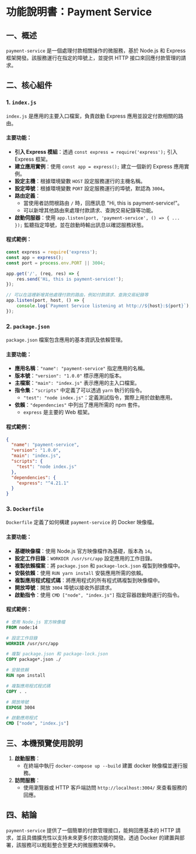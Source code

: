 # 功能說明書：Payment Service

## 一、概述

`payment-service` 是一個處理付款相關操作的微服務，基於 Node.js 和 Express 框架開發。該服務運行在指定的埠號上，並提供 HTTP 接口來回應付款管理的請求。

## 二、核心組件

### 1. `index.js`

`index.js` 是應用的主要入口檔案，負責啟動 Express 應用並設定付款相關的路由。

#### 主要功能：
- **引入 Express 模組**：透過 `const express = require('express');` 引入 Express 框架。
- **建立應用實例**：使用 `const app = express();` 建立一個新的 Express 應用實例。
- **設定主機**：根據環境變數 `HOST` 設定服務運行的主機名稱。
- **設定埠號**：根據環境變數 `PORT` 設定服務運行的埠號，默認為 `3004`。
- **路由定義**：
  - 當使用者訪問根路由 `/` 時，回應訊息 "Hi, this is payment-service!"。
  - 可以新增其他路由來處理付款請求、查詢交易紀錄等功能。
- **啟動伺服器**：使用 `app.listen(port, 'payment-service', () => { ... });` 監聽指定埠號，並在啟動時輸出訊息以確認服務狀態。

#### 程式範例：
```javascript
const express = require('express');
const app = express();
const port = process.env.PORT || 3004;

app.get('/', (req, res) => {
    res.send('Hi, this is payment-service!');
});

// 可以在這裡新增其他處理付款的路由，例如付款請求、查詢交易紀錄等
app.listen(port, host, () => {
    console.log(`Payment Service listening at http://${host}:${port}`);
});
```

### 2. `package.json`

`package.json` 檔案包含應用的基本資訊及依賴管理。

#### 主要功能：
- **應用名稱**：`"name": "payment-service"` 指定應用的名稱。
- **版本號**：`"version": "1.0.0"` 標示應用的版本。
- **主檔案**：`"main": "index.js"` 表示應用的主入口檔案。
- **指令集**：`"scripts"` 中定義了可以透過 `yarn` 執行的指令。
  - `"test": "node index.js"`：定義測試指令，實際上用於啟動應用。
- **依賴**：`"dependencies"` 中列出了應用所需的 npm 套件。
  - `express` 是主要的 Web 框架。

#### 程式範例：
```json
{
  "name": "payment-service",
  "version": "1.0.0",
  "main": "index.js",
  "scripts": {
    "test": "node index.js"
  },
  "dependencies": {
    "express": "^4.21.1"
  }
}
```

### 3. `Dockerfile`

`Dockerfile` 定義了如何構建 `payment-service` 的 Docker 映像檔。

#### 主要功能：
- **基礎映像檔**：使用 Node.js 官方映像檔作為基礎，版本為 `14`。
- **設定工作目錄**：`WORKDIR /usr/src/app` 設定應用的工作目錄。
- **複製依賴檔案**：將 `package.json` 和 `package-lock.json` 複製到映像檔中。
- **安裝依賴**：使用 `RUN yarn install` 安裝應用所需的依賴。
- **複製應用程式程式碼**：將應用程式的所有程式碼複製到映像檔中。
- **開放埠號**：開放 `3004` 埠號以接收外部請求。
- **啟動指令**：使用 `CMD ["node", "index.js"]` 指定容器啟動時運行的指令。

#### 程式範例：
```dockerfile
# 使用 Node.js 官方映像檔
FROM node:14

# 設定工作目錄
WORKDIR /usr/src/app

# 複製 package.json 和 package-lock.json
COPY package*.json ./ 

# 安裝依賴
RUN npm install

# 複製應用程式程式碼
COPY . .

# 開放埠號
EXPOSE 3004

# 啟動應用程式
CMD ["node", "index.js"]
```

## 三、本機預覽使用說明

1. **啟動服務**：
   - 在終端中執行 `docker-compose up --build` 建置 docker 映像檔並運行服務。
2. **訪問服務**：
   - 使用瀏覽器或 HTTP 客戶端訪問 `http://localhost:3004/` 來查看服務的回應。

## 四、結論

`payment-service` 提供了一個簡單的付款管理接口，能夠回應基本的 HTTP 請求，並且具備擴充性以支持未來更多付款功能的開發。透過 Docker 的建置與部署，該服務可以輕鬆整合至更大的微服務架構中。